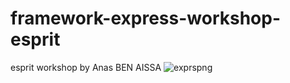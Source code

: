 # framework-express-workshop-esprit
esprit workshop by Anas BEN AISSA
![exprspng](https://user-images.githubusercontent.com/47992691/153583241-56f09e2f-0b97-4b9e-9730-8b7168d924da.png)

